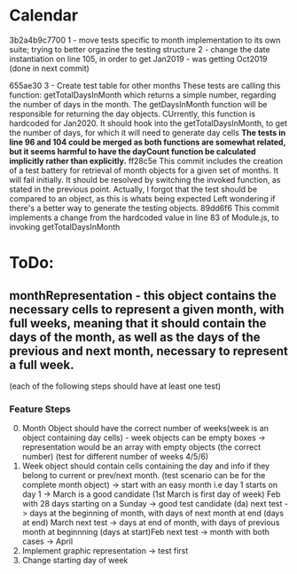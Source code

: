 # Calendar

3b2a4b9c7700
1 - move tests specific to month implementation to its own suite; trying to better orgazine the testing structure
2 - change the date instantiation on line 105, in order to get Jan2019 - was getting Oct2019 (done in next commit)

655ae30
3 - Create test table for other months
These tests are calling this function: getTotalDaysInMonth which returns a simple number, regarding the number of days in the month. The getDaysInMonth function will be responsible for returning the day objects. CUrrently, this function is hardcoded for Jan2020. It should hook into the getTotalDaysInMonth, to get the number of days, for which it will need to generate day cells
**The tests in line 96 and 104 could be merged as both functions are somewhat related, but it seems harmful to have the dayCount function be calculated implicitly rather than explicitly.**
ff28c5e
This commit includes the creation of a test battery for retrieval of month objects for a given set of months. It will fail initially. It should be resolved by switching the invoked function, as stated in the previous point.
Actually, I forgot that the test should be compared to an object, as this is whats being expected
Left wondering if there's a better way to generate the testing objects.
89dd6f6
This commit implements a change from the hardcoded value in line 83 of Module.js, to invoking getTotalDaysInMonth

# ToDo:

## monthRepresentation - this object contains the necessary cells to represent a given month, with full weeks, meaning that it should contain the days of the month, as well as the days of the previous and next month, necessary to represent a full week.

(each of the following steps should have at least one test)

### Feature Steps

0. Month Object should have the correct number of weeks(week is an object containing day cells) - week objects can be empty boxes -> representation would be an array with empty objects (the correct number) (test for different number of weeks 4/5/6)
1. Week object should contain cells containing the day and info if they belong to current or prev/next month. (test scenario can be for the complete month object) -> start with an easy month i.e day 1 starts on day 1 -> March is a good candidate (1st March is first day of week)
   Feb with 28 days starting on a Sunday -> good test candidate (da)
   next test -> days at the beginning of month, with days of next month at end (days at end) March
   next test -> days at end of month, with days of previous month at beginnning (days at start)Feb
   next test -> month with both cases -> April
1. Implement graphic representation -> test first
1. Change starting day of week

